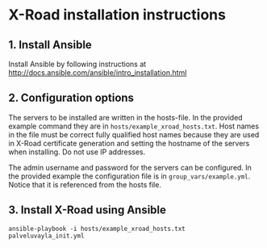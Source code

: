 # X-Road installation instructions

## 1. Install Ansible

Install Ansible by following instructions at http://docs.ansible.com/ansible/intro_installation.html

## 2. Configuration options

The servers to be installed are written in the hosts-file. In the provided example command they are in `hosts/example_xroad_hosts.txt`. Host names in the file must be correct fully qualified host names because they are used in X-Road certificate generation and setting the hostname of the servers when installing. Do not use IP addresses.

The admin username and password for the servers can be configured. In the provided example the configuration file is in `group_vars/example.yml`. Notice that it is referenced from the hosts file.

## 3. Install X-Road using Ansible

`ansible-playbook -i hosts/example_xroad_hosts.txt palveluvayla_init.yml`
